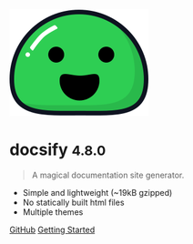 ![logo](_media/icon.svg)

# docsify <small>4.8.0</small>

> A magical documentation site generator.

* Simple and lightweight (~19kB gzipped)
* No statically built html files
* Multiple themes

[GitHub](https://github.com/docsifyjs/docsify/)
[Getting Started](#docsify)

